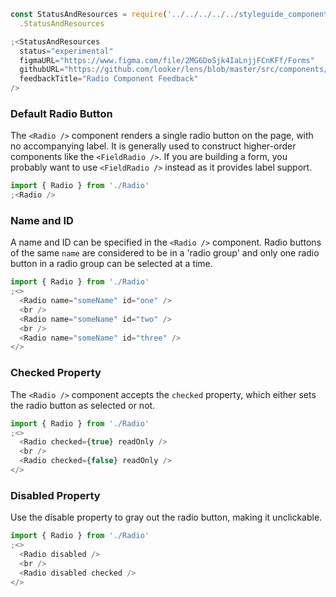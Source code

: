 ```js noeditor
const StatusAndResources = require('../../../../../styleguide_components/StatusAndResources')
  .StatusAndResources

;<StatusAndResources
  status="experimental"
  figmaURL="https://www.figma.com/file/2MG6DoSjk4IaLnjjFCnKFf/Forms"
  githubURL="https://github.com/looker/lens/blob/master/src/components/Form/Inputs/Radio.tsx"
  feedbackTitle="Radio Component Feedback"
/>
```

### Default Radio Button

The `<Radio />` component renders a single radio button on the page, with no accompanying label. It is generally used to construct higher-order components like the `<FieldRadio />`. If you are building a form, you probably want to use `<FieldRadio />` instead as it provides label support.

```js
import { Radio } from './Radio'
;<Radio />
```

### Name and ID

A name and ID can be specified in the `<Radio />` component. Radio buttons of the same `name` are considered to be in a 'radio group' and only one radio button in a radio group can be selected at a time.

```js
import { Radio } from './Radio'
;<>
  <Radio name="someName" id="one" />
  <br />
  <Radio name="someName" id="two" />
  <br />
  <Radio name="someName" id="three" />
</>
```

### Checked Property

The `<Radio />` component accepts the `checked` property, which either sets the radio button as selected or not.

```js
import { Radio } from './Radio'
;<>
  <Radio checked={true} readOnly />
  <br />
  <Radio checked={false} readOnly />
</>
```

### Disabled Property

Use the disable property to gray out the radio button, making it unclickable.

```js
import { Radio } from './Radio'
;<>
  <Radio disabled />
  <br />
  <Radio disabled checked />
</>
```
